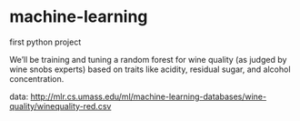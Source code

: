 # machine-learning

first python project

We’ll be training and tuning a random forest for wine quality (as judged by wine snobs experts) based on traits like acidity, residual sugar, and alcohol concentration.

data: http://mlr.cs.umass.edu/ml/machine-learning-databases/wine-quality/winequality-red.csv
